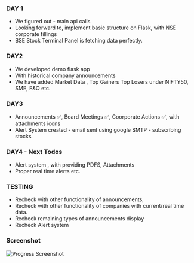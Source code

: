 ### DAY 1
-  We figured out - main api calls
-  Looking forward to, implement basic structure on Flask, with NSE corporate fillings
-  BSE Stock Terminal Panel is fetching data perfectly.


### DAY2

- We developed demo flask app
- With historical company announcements 
- We have added Market Data , Top Gainers Top Losers under NIFTY50, SME, F&O etc.

### DAY3 
- Announcements ✅, Board Meetings ✅, Coorporate Actions ✅, with attachments icons
- Alert System created - email sent using google SMTP - subscribing stocks


### DAY4 - Next Todos
- Alert system , with providing PDFS, Attachments
- Proper real time alerts etc.


### TESTING
- Recheck with other functionality of announcements, 
- Recheck with other functionality of companies with current/real time data.
- Recheck remaining types of announcements display
- Recheck Alert system

### Screenshot
![Progress Screenshot](https://i.imgur.com/4nYAzSi.png)
